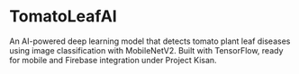 # TomatoLeafAI
An AI-powered deep learning model that detects tomato plant leaf diseases using image classification with MobileNetV2. Built with TensorFlow, ready for mobile and Firebase integration under Project Kisan.
